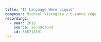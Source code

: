 ```yaml
---
title: "If Language Were Liquid"
composer: Michael Visceglia / Suzanne Vega
recordingz:
  - year: 2019
    source: soundcloud
    id: 565713891
---
```



